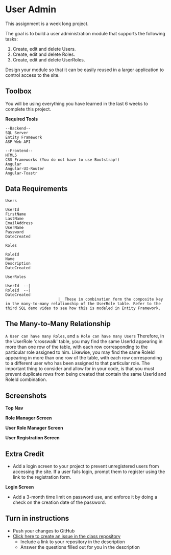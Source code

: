 # User Admin

This assignment is a week long project.

The goal is to build a user administration module that supports the following tasks:

1. Create, edit and delete Users.
2. Create, edit and delete Roles.
3. Create, edit and delete UserRoles.

Design your module so that it can be easily reused in a larger application to control access to the site.

## Toolbox
You will be using everything you have learned in the last 6 weeks to complete this project. 

**Required Tools**
```
--Backend--
SQL Server
Entity Framework
ASP Web API

--Frontend--
HTML5
CSS Frameworks (You do not have to use Bootstrap!)
Angular
Angular-UI-Router
Angular-Toastr
```

## Data Requirements
`Users`
```
UserId
FirstName
LastName
EmailAddress
UserName
Password
DateCreated
```

`Roles`
```
RoleId
Name
Description
DateCreated
```

`UserRoles`
```
UserId  --|
RoleId  --|
DateCreated
					   |_ These in combination form the composite key in the many-to-many relationship of the UserRole table. Refer to the third SQL demo video to see how this is modeled in Entity Framework.
```

## The Many-to-Many Relationship
`A User can have many Roles`, and `a Role can have many Users`
Therefore, in the UserRole 'crosswalk' table, you may find the same UserId appearing in more than one row of the table, with each row corresponding to the particular role assigned to him. Likewise, you may find the same RoleId appearing in more than one row of the table, with each row corresponding to a different user who has been assigned to that particular role. The important thing to consider and allow for in your code, is that you must prevent duplicate rows from being created that contain the same UserId and RoleId combination.

## Screenshots
**Top Nav**<br />
<img src="http://i.imgur.com/hnSuG30.png" alt="">

**Role Manager Screen**<br />
<img src="http://i.imgur.com/x4usNVn.png" alt="">

**User Role Manager Screen**<br />
<img src="http://i.imgur.com/v2hFsUc.png" alt="">

**User Registration Screen**<br />
<img src="http://i.imgur.com/AJbDuFm.png" alt="">


## Extra Credit

* Add a login screen to your project to prevent unregistered users from accessing the site. If a user fails login, prompt them to register using the link to the registration form.

**Login Screen**<br />
<img src="http://i.imgur.com/a/RpdqP.png" alt="">

* Add a 3-month time limit on password use, and enforce it by doing a check on the creation date of the password.

## Turn in instructions
* Push your changes to GitHub 
* [Click here to create an issue in the class repository](https://www.github.com/OriginCodeAcademy/2016-SC-WinterCohort/issues/new?title=17-UserAdmin&body=1.%20Where%20can%20I%20find%20your%20repository%3F%20(Paste%20the%20url%20of%20your%20repository%20below)%0A%0A2.%20How%20many%20screens%20were%20you%20able%20to%20complete%3F%0A%0A3.%20Did%20you%20complete%20any%20of%20the%20extras%3F)
	* Include a link to your repository in the description
	* Answer the questions filled out for you in the description
